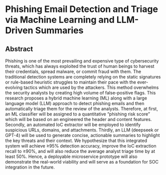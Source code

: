 # Phishing Email Detection and Triage via Machine Learning and LLM-Driven Summaries
## Abstract
Phishing is one of the most prevailing and expensive type of cybersecurity threats, which has always exploited the trust of human beings to harvest their credentials, spread malware, or commit fraud with them. The traditional detection systems are completely relying on the static signatures or rule-based heuristic struggles to maintain their pace with the ever-evolving tactics which are used by the attackers. This method overwhelms the security analysts by creating high volume of false-positive flags. This research proposes a hybrid machine learning (ML) along with a large language model (LLM) approach to detect phishing emails and then automatically triage them for the review of the analysts. Therefore, at first, an ML classifier will be assigned to a quantitative “phishing risk score” which will be based on an engineered the header and content features. Secondly, an automated IoC extractor will be employed to identify suspicious URLs, domains, and attachments. Thirdly, an LLM (deepseek or GPT-4) will be used to generate concise, actionable summaries to highlight the key threats and their context. We hypothesize that this integrated system will achieve ≥95% detection accuracy, improve the IoC extraction recall to ≥90%, and will also reduce the average analyst triage time by at least 50%. Hence, a deployable microservice prototype will also demonstrate the real-world viability and will serve as a foundation for SOC integration in the future.
